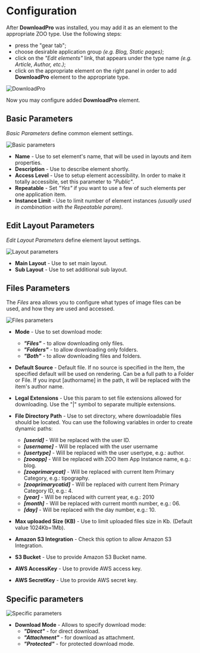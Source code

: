 # Configuration

After **DownloadPro** was installed, you may add it as an element to the appropriate ZOO type. Use the following steps: 
- press the "gear tab";
- choose desirable application group *(e.g. Blog, Static pages)*;
- click on the *"Edit elements"* link, that appears under the type name *(e.g. Article, Author, etc.)*;
- click on the appropriate element on the right panel in order to add **DownloadPro** element to the appropriate type.

![DownloadPro](/images/dnloadpro_element.png)

Now you may configure added **DownloadPro** element.

## Basic Parameters

*Basic Parameters* define common element settings.

![Basic parameters](/images/params_basic.png)

- **Name** - Use to set element's name, that will be used in layouts and item properties.
- **Description** - Use to describe element shortly.
- **Access Level** - Use to setup element accessibility. In order to make it totally accessible, set this parameter to *"Public"*.
- **Repeatable** - Set *"Yes"* if you want to use a few of such elements per one application item.
- **Instance Limit** - Use to limit number of element instances *(usually used in combination with the Repeatable param)*.

## Edit Layout Parameters

*Edit Layout Parameters* define element layout settings.

![Layout parameters](/images/params_edit_layout.png)

- **Main Layout** - Use to set main layout.
- **Sub Layout**  - Use to set additional sub layout.

## Files Parameters

The *Files* area allows you to configure what types of image files can be used, and how they are used and accessed.

![Files parameters](/images/params_files.png)

- **Mode** - Use to set download mode:
	- ***"Files"*** - to allow downloading only files.
	- ***"Folders"*** - to allow downloading only folders.
	- ***"Both"*** - to allow downloading files and folders.

- **Default Source** - Default file. If no source is specified in the Item, the specified default will be used on rendering. Can be a full path to a Folder or File. If you input [authorname] in the path, it will be replaced with the item's author name.

- **Legal Extensions** - Use this param to set file extensions allowed for downloading. Use the "|" symbol to separate multiple extensions.

- **File Directory Path** - Use to set directory, where downloadable files should be located. You can use the following variables in order to create dynamic paths:

	- ***[userid]*** - Will be replaced with the user ID.
	- ***[username]*** - Will be replaced with the user username
	- ***[usertype]*** - Will be replaced with the user usertype, e.g.: author.
	- ***[zooapp]*** - Will be replaced with ZOO Item App Instance name, e.g.: blog.
	- ***[zooprimarycat]*** - Will be replaced with current Item Primary Category, e.g.: tipography.
	- ***[zooprimarycatid]*** - Will be replaced with current Item Primary Category ID, e.g.: 4.
	- ***[year]*** - Will be replaced with current year, e.g.: 2010
	- ***[month]*** - Will be replaced with current month number, e.g.: 06.
	- ***[day]*** - Will be replaced with the day number, e.g.: 10.

- **Max uploaded Size (KB)** - Use to limit uploaded files size in Kb. (Default value 1024Kb=1Mb).

- **Amazon S3 Integration** - Check this option to allow Amazon S3 Integration.

- **S3 Bucket** - Use to provide Amazon S3 Bucket name.

- **AWS AccessKey** - Use to provide AWS access key.

- **AWS SecretKey** - Use to provide AWS secret key.

## Specific parameters

![Specific parameters](/images/specific_params.png)

- **Download Mode** - Allows to specify download mode:
	- ***"Direct"*** - for direct download.
	- ***"Attachment"*** - for download as attachment.
	- ***"Protected"*** - for protected download mode.
